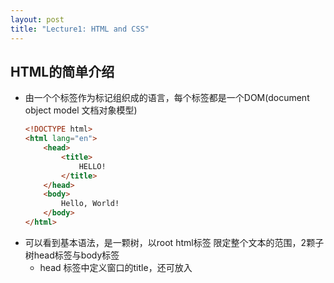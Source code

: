 ```yaml
---
layout: post
title: "Lecture1: HTML and CSS"
---
```


## HTML的简单介绍
- 由一个个标签作为标记组织成的语言，每个标签都是一个DOM(document object model 文档对象模型)
	```html
	<!DOCTYPE html>
	<html lang="en">
		<head>
			<title>
				HELLO!
			</title>
		</head>
		<body>
			Hello, World!
		</body>
	</html>
	```
- 可以看到基本语法，是一颗树，以root html标签 限定整个文本的范围，2颗子树head标签与body标签
	- head 标签中定义窗口的title，还可放入<style>更改标签的css样式
	- body 标签中为主要整体的显示内容

## headings
- heading标签 标题大小
	```html
	<!DOCTYPE html>
	<html lang="en">
		<head>
			<title>
				HELLO!
			</title>
		</head>
		<body>
			<h1>This is a heading</h1>
			<h2>This is a smaller heading</h2>
			<h3>This is a heading</h3>
			<h4>This is a heading</h4>
			<h5>This is a heading</h5>
			<h6>This is the smallest heading</h6>
		</body>
	</html>
	```

## [Lists](./lecture1/lists.html)
- ul 为无序，ol 为有序

## [Image](./lecture1/image.html)
- 通过img 标签插入图片,alt属性设置别名,width属性设置大小

## [a标签](./lecture1/link.html)
- a标签设置链接，重定向

## [table标签](./lecture1/table.html)
- table标签定义表格
	- thead,tbody 区分表头和表体
	- tr,td : row与data 定义每行对应表头的数据
	- 样式里可以通过定义属性
		- border: 1px solid black; 表格框粗细颜色
		- border-collapse: collapse; 框合并
		- width: 60%; 占屏幕大小
		- margin: auto; 通过定义外边距居中

## [form标签](./lecture1/form.html)
- 用于提交表单数据，之后结合action，methods属性，将表单信息提交到指定的servlet处理并重定向或转发到展示页面

# CSS
- 通过style标签或属性指定的html标签内容样式更改

## [style](./lecture1/style.html)
- 标签中可以定义style属性，更改其标签中内容的样式
- 同样可以将style属性的内容保存到css文件中，通过link标签加载样式
- 相同标签不同样式，可以通过class，id加以区分
	- 优先级 inline定义最高，其次id，class，type
	- 选择器的语法最简单的就是 #id .class p 单项选择

## [div](./lecture1/size.html)
- 通过div标签定义width，height属性分区分块
- 设置float属性可以使两个div并排显示

## [font](./lecture1/font.html)
- 定义字体

## css选择器简单语法
- a,b 表示与的关系	multiple element selector
- a b 表示包含，a标签中的b标签	descendant selector
- a>b 表示父标签是a的b标签	child selector
- a+b 表示紧跟a标签后的第一个b标签		adjacent sibling selector
- [a=b] 表示a属性为b的标签	attribute selector
- a:b 表示a标签处于b的状态时	pseudoclass selector
	- :link 未被访问过的链接，与:visied互斥
	- :hover 鼠标指针悬停于其上的元素
	- :active 被激活的元素，如被点击的链接，被按下的按钮
	- :visited 已经被访问过的链接
	- :focus 键盘输入焦点的元素
	- :first-child 元素在页面中第一次出现的时候
	- :lang 元素带有指定lang的情况
- a::b 表示a标签的b元素	pseudoelement selector
	- ::first-letter 元素文本的第一个字母
	- ::first-line 元素文本的第一行
	- ::before 在元素内容的最前面添加新内容
	- ::after 在元素内容的最后面添加新内容
- [descendant](./lecture1/descendant.html) [attribute](./lecture1/attribute.html) [hover](./lecture1/hover.html)

# 响应式设计
- 更加不同的显示尺寸变换显示的样式

- 头标签中定义 

  - <meta name="viewport"   content="width=device-width, initial-scale=1, maximum-scale=1, user-scalable=no">

  - viewport标记，用于指定用户是否可以缩放Web页面，并对相关的选项进行设定。
  - width 和height 指令分别指定视区的逻辑宽度和高度。它们的值可以是以像素为单位的数字，也可以是一个特殊的标记符号。如上文代码中device-width即表示，视区宽度应为设备的屏幕宽度。类似的，device-height即表示设备的屏幕高度。
  - initial-scale用于设置Web页面的初始缩放比例。默认的初始缩放比例值因智能手机浏览器的不同而有所差异，通常情况下，设备会在浏览器中呈现出整个Web页面。设为1.0则显示未经缩放的Web页面。
  - maximum-scale和minimum-scale用于设置用户对于Web页面缩放比例的限制。值的范围为0.25~10.0之间
  - user-scalable指定用户是否可以缩放视区，即缩放Web页面的视图。值为yes时允许用户进行缩放，值为no时不允许缩放。

## Media Queries
- Media Types: print,screen...
- Media Features: height,width,orientation...
- 根据浏览器大小决定显示的样式[@media](./lecture1/responsive.html)
	- @media() 括号中定义范围

## Flexbox
- 会根据当前浏览器大小改变显示方式 [flexbox](./lecture1/flexbox.html)
	- display: flex;	指定了弹性容器中子元素的排列方式
	- flex-wrap: wrap;	设置弹性盒子的子元素超出父容器时是否换行。
	- flex-direction: row/row-reverse/column/column-reverse;	指定了弹性容器中子元素的排列方式
		- justify-content: flex-start/flex-end/center/space-between/space-around;	设置弹性盒子元素在主轴（横轴）方向上的对齐方式。
		- align-items: stretch/center/flex-start/flex-end/baseline;	设置弹性盒子元素在侧轴（纵轴）方向上的对齐方式。
		- align-content: stretch/center/flex-start/flex-end/space-between/space-around;	修改 flex-wrap 属性的行为，类似 align-items, 但不是设置子元素对齐，而是设置行对齐
		- flex-flow 属性是 flex-direction 和 flex-wrap 属性的复合属性。
		- order: number 设置弹性盒子的子元素排列顺序。
		- align-self: auto/stretch/center/flex-start/flex-end/baseline	在弹性子元素上使用。覆盖容器的 align-items 属性。
		- flex: flex-grow flex-shrink flex-basis|auto; 	设置弹性盒子的子元素如何分配空间
- 可以参考: [Guide to Flexbox](https://css-tricks.com/snippets/css/a-guide-to-flexbox/)

## [Grid](./lecture1/grid.html)
- display: grid;	定义网格
- grid-column-gap: 20px; grid-row-gap: 10px;	行列间距
- grid-template-columns: 200px 200px auto;	每一格的大小,auto为随浏览器大小变化，也可以使用%来定义百分比大小。还有repeat(2,33%),重复模式
	- fr关键字 fraction片段
		- grid-template-columns: 50px 3fr 1fr 2fr;表示后者是前者的几倍
- 可以参考: [Guide to Grid](https://css-tricks.com/snippets/css/complete-guide-grid/)

## [getbootstrap](www.getbootstrap.com)
- 使用getbootstrap提供的样式定义
- 它将页面分成12列 [hello](./lecture1/hello.html)
- 定义col-lg-3大屏中每个div为3列 col-sm-6小屏中每个div为6列，因此大小切换时会换行

## scss
- 通过编译scss来生成css文件
- scss文件中可以定义通用属性，通过相同属性来定义样式 [$variable](./lecture1/variables.html)
- 编译命令 sass variables.scss:variables.css 或 监听scss状态 sass --watch variables.scss:variables.css
	- 会生成.css文件和.map关联文件
	- 在html中link标签中仍使用.css文件
- scss中定义包含关系[nesting](./lecture1/nesting.html) 只需要通过{}来包含内层就可以定义
- scss中定义继承关系[inheritance](./lecture1/inheritance.html)
	- 通过 %variable 定义样式
	- 通过 extend %variable 来继承即可重复使用
